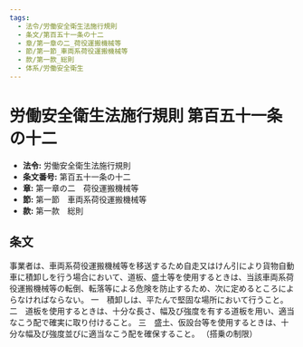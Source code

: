 ```yaml
---
tags:
  - 法令/労働安全衛生法施行規則
  - 条文/第百五十一条の十二
  - 章/第一章の二_荷役運搬機械等
  - 節/第一節_車両系荷役運搬機械等
  - 款/第一款_総則
  - 体系/労働安全衛生
---
```

# 労働安全衛生法施行規則 第百五十一条の十二

- **法令:** 労働安全衛生法施行規則
- **条文番号:** 第百五十一条の十二
- **章:** 第一章の二　荷役運搬機械等
- **節:** 第一節　車両系荷役運搬機械等
- **款:** 第一款　総則

## 条文
事業者は、車両系荷役運搬機械等を移送するため自走又はけん引により貨物自動車に積卸しを行う場合において、道板、盛土等を使用するときは、当該車両系荷役運搬機械等の転倒、転落等による危険を防止するため、次に定めるところによらなければならない。
一　積卸しは、平たんで堅固な場所において行うこと。
二　道板を使用するときは、十分な長さ、幅及び強度を有する道板を用い、適当なこう配で確実に取り付けること。
三　盛土、仮設台等を使用するときは、十分な幅及び強度並びに適当なこう配を確保すること。
（搭乗の制限）

